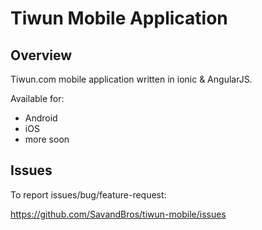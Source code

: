 # Tiwun Mobile Application

## Overview

Tiwun.com mobile application written in ionic & AngularJS.

Available for:

* Android
* iOS
* more soon


## Issues

To report issues/bug/feature-request:

https://github.com/SavandBros/tiwun-mobile/issues